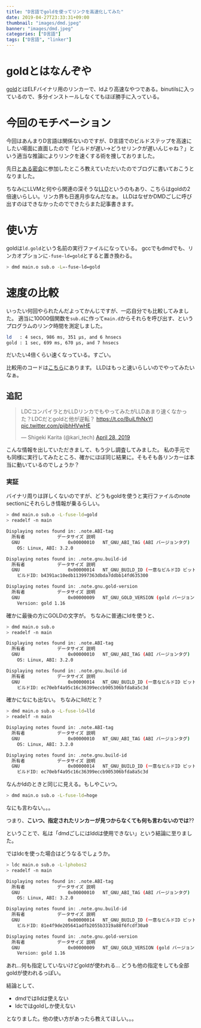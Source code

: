 ```yaml
---
title: "D言語でgoldを使ってリンクを高速化してみた"
date: 2019-04-27T23:33:31+09:00
thumbnail: "images/dmd.jpeg"
banner: "images/dmd.jpeg"
categories: ["D言語"]
tags: ["D言語", "linker"]
---
```


# goldとはなんぞや
[gold](https://en.wikipedia.org/wiki/Gold_(linke))とはELFバイナリ用のリンカーで、ldより高速なやつである。binutilsに入っているので、多分インストールしなくてもほぼ勝手に入っている。

# 今回のモチベーション
今回はあんまりD言語は関係ないのですが、D言語でのビルドステップを高速にしたい場面に直面したので「ビルドが遅い→どうせリンクが遅いんじゃね？」という適当な推論によりリンクを速くする術を捜しておりました。

先日[とある密会](https://connpass.com/event/127884/)に参加したところ教えていただいたのでブログに書いておこうとなりました。

ちなみにLLVMと何やら関連の深そうな[LLD](https://lld.llvm.org/)というのもあり、こちらはgoldの2倍速いらしい。リンカ界も日進月歩なんだなぁ。
LLDはなぜかDMDごしに呼び出すのはできなかったのでできたらまた記事書きます。

# 使い方
goldは`ld.gold`という名前の実行ファイルになっている。
gccでもdmdでも、リンカオプションに`-fuse-ld=gold`とすると置き換わる。
```bash
> dmd main.o sub.o -L=-fuse-ld=gold
```

# 速度の比較

いったい何回やられたんだよってかんじですが、一応自分でも比較してみました。
適当に10000個関数を`sub.d`に作って`main.d`からそれらを呼び出す、というプログラムのリンク時間を測定しました。
```bash
ld   : 4 secs, 986 ms, 351 μs, and 6 hnsecs
gold : 1 sec, 699 ms, 670 μs, and 7 hnsecs
```
だいたい4倍くらい速くなっている。すごい。

比較用のコードは[こちら](https://gist.github.com/Sobaya007/fcd6d0eaee61f33e9d22dee112e155b9)にあります。
LLDはもっと速いらしいのでやってみたいなぁ。 

## 追記
<blockquote class="twitter-tweet" data-partner="tweetdeck"><p lang="ja" dir="ltr">LDCコンパイラとかLLDリンカでもやってみたがLLDあまり速くなかった？LDCだとgoldと他が逆転？ <a href="https://t.co/BuiLfhNxYl">https://t.co/BuiLfhNxYl</a> <a href="https://t.co/pijbhHVwHE">pic.twitter.com/pijbhHVwHE</a></p>&mdash; Shigeki Karita (@kari_tech) <a href="https://twitter.com/kari_tech/status/1122335530421612544?ref_src=twsrc%5Etfw">April 28, 2019</a></blockquote>
<script async src="https://platform.twitter.com/widgets.js" charset="utf-8"></script>
こんな情報を出していただきまして、もう少し調査してみました。
私の手元でも同様に実行してみたところ、確かにほぼ同じ結果に。そもそも各リンカーは本当に動いているのでしょうか？

### 実証
バイナリ周りは詳しくないのですが、どうもgoldを使うと実行ファイルのnote sectionにそれらしき情報が乗るらしい。

```bash
> dmd main.o sub.o -L-fuse-ld=gold
> readelf -n main

Displaying notes found in: .note.ABI-tag
  所有者            データサイズ	説明
  GNU                  0x00000010	NT_GNU_ABI_TAG (ABI バージョンタグ)
    OS: Linux, ABI: 3.2.0

Displaying notes found in: .note.gnu.build-id
  所有者            データサイズ	説明
  GNU                  0x00000014	NT_GNU_BUILD_ID (一意なビルドID ビット列)
    ビルドID: b4391ac10edb113997363dbda7ddbb14fd635300

Displaying notes found in: .note.gnu.gold-version
  所有者            データサイズ	説明
  GNU                  0x00000009	NT_GNU_GOLD_VERSION (gold バージョン)
    Version: gold 1.16
```
確かに最後の方にGOLDの文字が。
ちなみに普通にldを使うと、
```bash
> dmd main.o sub.o
> readelf -n main

Displaying notes found in: .note.ABI-tag
  所有者            データサイズ	説明
  GNU                  0x00000010	NT_GNU_ABI_TAG (ABI バージョンタグ)
    OS: Linux, ABI: 3.2.0

Displaying notes found in: .note.gnu.build-id
  所有者            データサイズ	説明
  GNU                  0x00000014	NT_GNU_BUILD_ID (一意なビルドID ビット列)
    ビルドID: ec70ebf4a95c16c36399eccb905306bfda8a5c3d
```
確かになにも出ない。
ちなみにlldだと？
```bash
> dmd main.o sub.o -L-fuse-ld=lld
> readelf -n main

Displaying notes found in: .note.ABI-tag
  所有者            データサイズ	説明
  GNU                  0x00000010	NT_GNU_ABI_TAG (ABI バージョンタグ)
    OS: Linux, ABI: 3.2.0

Displaying notes found in: .note.gnu.build-id
  所有者            データサイズ	説明
  GNU                  0x00000014	NT_GNU_BUILD_ID (一意なビルドID ビット列)
    ビルドID: ec70ebf4a95c16c36399eccb905306bfda8a5c3d
```
なんかldのときと同じに見える。もしやこいつ。
```bash
> dmd main.o sub.o -L-fuse-ld=hoge
```
なにも言わない。。。

つまり、**こいつ、指定されたリンカーが見つからなくても何も言わないのでは**??

ということで、私は「dmdごしにはlddは使用できない」という結論に至りました。

ではldcを使った場合はどうなるでしょうか。
```bash
> ldc main.o sub.o -L-lphobos2
> readelf -n main

Displaying notes found in: .note.ABI-tag
  所有者            データサイズ	説明
  GNU                  0x00000010	NT_GNU_ABI_TAG (ABI バージョンタグ)
    OS: Linux, ABI: 3.2.0

Displaying notes found in: .note.gnu.build-id
  所有者            データサイズ	説明
  GNU                  0x00000014	NT_GNU_BUILD_ID (一意なビルドID ビット列)
    ビルドID: 81e4f9de205641adfb2055b3319a88f6fcdf30a0

Displaying notes found in: .note.gnu.gold-version
  所有者            データサイズ	説明
  GNU                  0x00000009	NT_GNU_GOLD_VERSION (gold バージョン)
    Version: gold 1.16
```
あれ...何も指定していないけどgoldが使われる...
どうも他の指定をしても全部goldが使われるっぽい。

結論として、

- dmdではlldは使えない
- ldcではgoldしか使えない

となりました。他の使い方があったら教えてほしい。。。
